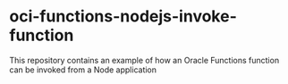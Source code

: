 # oci-functions-nodejs-invoke-function
This repository contains an example of how an Oracle Functions function can be invoked from a Node application
